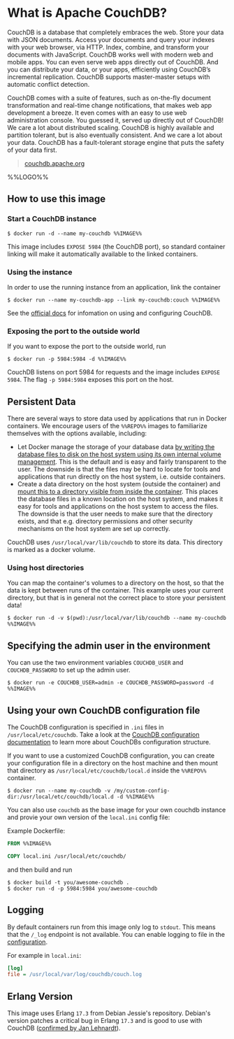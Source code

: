 # What is Apache CouchDB?

CouchDB is a database that completely embraces the web. Store your data with JSON documents. Access your documents and query your indexes with your web browser, via HTTP. Index, combine, and transform your documents with JavaScript. CouchDB works well with modern web and mobile apps. You can even serve web apps directly out of CouchDB. And you can distribute your data, or your apps, efficiently using CouchDB’s incremental replication. CouchDB supports master-master setups with automatic conflict detection.

CouchDB comes with a suite of features, such as on-the-fly document transformation and real-time change notifications, that makes web app development a breeze. It even comes with an easy to use web administration console. You guessed it, served up directly out of CouchDB! We care a lot about distributed scaling. CouchDB is highly available and partition tolerant, but is also eventually consistent. And we care a lot about your data. CouchDB has a fault-tolerant storage engine that puts the safety of your data first.

> [couchdb.apache.org](https://couchdb.apache.org)

%%LOGO%%

## How to use this image

### Start a CouchDB instance

```console
$ docker run -d --name my-couchdb %%IMAGE%%
```

This image includes `EXPOSE 5984` (the CouchDB port), so standard container linking will make it automatically available to the linked containers.

### Using the instance

In order to use the running instance from an application, link the container

```console
$ docker run --name my-couchdb-app --link my-couchdb:couch %%IMAGE%%
```

See the [official docs](http://docs.couchdb.org/en/1.6.1/) for infomation on using and configuring CouchDB.

### Exposing the port to the outside world

If you want to expose the port to the outside world, run

```console
$ docker run -p 5984:5984 -d %%IMAGE%%
```

CouchDB listens on port 5984 for requests and the image includes `EXPOSE 5984`. The flag `-p 5984:5984` exposes this port on the host.

## Persistent Data

There are several ways to store data used by applications that run in Docker containers. We encourage users of the `%%REPO%%` images to familiarize themselves with the options available, including:

-	Let Docker manage the storage of your database data [by writing the database files to disk on the host system using its own internal volume management](https://docs.docker.com/engine/tutorials/dockervolumes/#adding-a-data-volume). This is the default and is easy and fairly transparent to the user. The downside is that the files may be hard to locate for tools and applications that run directly on the host system, i.e. outside containers.
-	Create a data directory on the host system (outside the container) and [mount this to a directory visible from inside the container](https://docs.docker.com/engine/tutorials/dockervolumes/#mount-a-host-directory-as-a-data-volume). This places the database files in a known location on the host system, and makes it easy for tools and applications on the host system to access the files. The downside is that the user needs to make sure that the directory exists, and that e.g. directory permissions and other security mechanisms on the host system are set up correctly.

CouchDB uses `/usr/local/var/lib/couchdb` to store its data. This directory is marked as a docker volume.

### Using host directories

You can map the container's volumes to a directory on the host, so that the data is kept between runs of the container. This example uses your current directory, but that is in general not the correct place to store your persistent data!

```console
$ docker run -d -v $(pwd):/usr/local/var/lib/couchdb --name my-couchdb %%IMAGE%%
```

## Specifying the admin user in the environment

You can use the two environment variables `COUCHDB_USER` and `COUCHDB_PASSWORD` to set up the admin user.

```console
$ docker run -e COUCHDB_USER=admin -e COUCHDB_PASSWORD=password -d %%IMAGE%%
```

## Using your own CouchDB configuration file

The CouchDB configuration is specified in `.ini` files in `/usr/local/etc/couchdb`. Take a look at the [CouchDB configuration documentation](http://docs.couchdb.org/en/1.6.1/config/index.html) to learn more about CouchDBs configuration structure.

If you want to use a customized CouchDB configuration, you can create your configuration file in a directory on the host machine and then mount that directory as `/usr/local/etc/couchdb/local.d` inside the `%%REPO%%` container.

```console
$ docker run --name my-couchdb -v /my/custom-config-dir:/usr/local/etc/couchdb/local.d -d %%IMAGE%%
```

You can also use `couchdb` as the base image for your own couchdb instance and provie your own version of the `local.ini` config file:

Example Dockerfile:

```dockerfile
FROM %%IMAGE%%

COPY local.ini /usr/local/etc/couchdb/
```

and then build and run

```console
$ docker build -t you/awesome-couchdb .
$ docker run -d -p 5984:5984 you/awesome-couchdb
```

## Logging

By default containers run from this image only log to `stdout`. This means that the `/_log` endpoint is not available. You can enable logging to file in the [configuration](http://docs.couchdb.org/en/1.6.1/config/logging.html).

For example in `local.ini`:

```ini
[log]
file = /usr/local/var/log/couchdb/couch.log
```

## Erlang Version

This image uses Erlang `17.3` from Debian Jessie's repository. Debian's version patches a critical bug in Erlang `17.3` and is good to use with CouchDB ([confirmed by Jan Lehnardt](https://github.com/klaemo/docker-couchdb/issues/50#issuecomment-190832786)).
